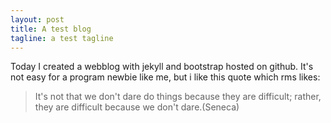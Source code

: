 ```yaml
---
layout: post
title: A test blog
tagline: a test tagline
---
```

Today I created a webblog with jekyll and bootstrap hosted on github.
It's not easy for a program newbie like me, but i like this quote which rms likes:
> It's not that we don't dare do things because they are difficult; rather, they are difficult because we don't dare.(Seneca)

